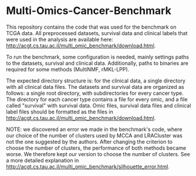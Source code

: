 # Multi-Omics-Cancer-Benchmark

This repository contains the code that was used for the benchmark on TCGA data.
All preprocessed datasets, survival data and clinical labels that were used in the analysis are available here: http://acgt.cs.tau.ac.il/multi_omic_benchmark/download.html.

To run the benchmark, some configuration is needed, mainly settings paths to the datasets, survival and clinical data. Additionally, paths to binaries are required for some methods (MultiNMF, rMKL-LPP).

The expected directory structure is: for the clinical data, a single directory with all clinical data files.
The datasets and survival data are organized as follows: a single root directory, with subdirectories for every cancer type. The directory for each cancer type contains a file for every omic, and a file called "survival" with survival data.
Omic files, survival data files and clinical label files should be formatted as the files in http://acgt.cs.tau.ac.il/multi_omic_benchmark/download.html.

NOTE: we discovered an error we made in the benchmark's code, where our choice of the number of clusters used by MCCA and LRACluster was not the one suggested by the authors. After changing the criterion to choose the number of clusters, the performance of both methods became worse. We therefore kept our version to choose the number of clusters. See a more detailed explanation in http://acgt.cs.tau.ac.il/multi_omic_benchmark/silhouette_error.html. 
